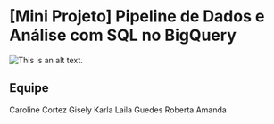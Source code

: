 # [Mini Projeto] Pipeline de Dados e Análise com SQL no BigQuery

![This is an alt text.](https://sdmntprcentralus.oaiusercontent.com/files/00000000-9b00-61f5-bea9-f0a1649a9ec8/raw?se=2025-08-23T02%3A39%3A15Z&sp=r&sv=2024-08-04&sr=b&scid=afbfcf7f-8220-5af5-8b48-1dde3c19a10f&skoid=38550de5-1fab-49d1-9ebb-83af5557cc43&sktid=a48cca56-e6da-484e-a814-9c849652bcb3&skt=2025-08-22T22%3A20%3A39Z&ske=2025-08-23T22%3A20%3A39Z&sks=b&skv=2024-08-04&sig=rKGicPuWU8%2B97IHDxAGv/iNTiLT/LHMPol24ITF9DX4%3D "This is a sample image.")

## Equipe
Caroline Cortez
Gisely Karla
Laila Guedes
Roberta Amanda
